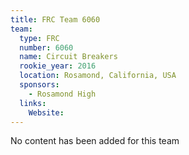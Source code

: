 ```yaml
---
title: FRC Team 6060
team:
  type: FRC
  number: 6060
  name: Circuit Breakers
  rookie_year: 2016
  location: Rosamond, California, USA
  sponsors:
    - Rosamond High
  links:
    Website: 
---
```

No content has been added for this team